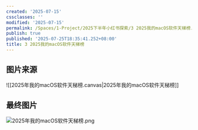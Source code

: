 ```yaml
---
created: '2025-07-15'
cssclasses: ''
modified: '2025-07-15'
permalink: /Spaces/1-Project/2025下半年小红书探索/3 2025我的macOS软件天梯榜.md
publish: true
published: '2025-07-25T18:35:41.252+08:00'
title: 3 2025我的macOS软件天梯榜
---
```

## 图片来源

![[2025年我的macOS软件天梯榜.canvas|2025年我的macOS软件天梯榜]]
## 最终图片

![2025年我的macOS软件天梯榜.png](https://pub-pic.oldwinter.top/2025/07/98898f9109870cf6139623dbd45d519b.png)
